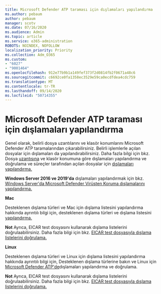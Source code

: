 ```yaml
---
title: Microsoft Defender ATP taraması için dışlamaları yapılandırma
ms.author: pebaum
author: pebaum
manager: scotv
ms.date: 07/16/2020
ms.audience: Admin
ms.topic: article
ms.service: o365-administration
ROBOTS: NOINDEX, NOFOLLOW
localization_priority: Priority
ms.collection: Adm_O365
ms.custom:
- "6027"
- "9001464"
ms.openlocfilehash: 912e77b9b1a149fef373f2d0814fb2f0671a48c6
ms.sourcegitcommit: c6692ce0fa1358ec3529e59ca0ecdfdea4cdc759
ms.translationtype: MT
ms.contentlocale: tr-TR
ms.lasthandoff: 09/14/2020
ms.locfileid: "50714355"
---
```

# <a name="configuring-exclusions-for-microsoft-defender-atp-scan"></a>Microsoft Defender ATP taraması için dışlamaları yapılandırma

Genel olarak, belirli dosya uzantılarını ve klasör konumlarını Microsoft Defender ATP taramalarından çıkarabilirsiniz. Belirli işlemlerle açılan dosyalar için dışlamaları da yapılandırabilirsiniz. Daha fazla bilgi için bkz. Dosya [uzantısına](https://docs.microsoft.com/windows/security/threat-protection/microsoft-defender-antivirus/configure-extension-file-exclusions-microsoft-defender-antivirus) ve klasör konumuna göre dışlamaları yapılandırma ve doğrulama ve süreçler tarafından açılan dosyalar için [dışlamaları yapılandırma.](https://docs.microsoft.com/windows/security/threat-protection/microsoft-defender-antivirus/configure-process-opened-file-exclusions-microsoft-defender-antivirus)

**Windows Server 2016 ve 2019'da** dışlamaları yapılandırmak için bkz. [Windows Server'da Microsoft Defender Virüsten Koruma dışlamalarını yapılandırma.](https://docs.microsoft.com/windows/security/threat-protection/microsoft-defender-antivirus/configure-server-exclusions-microsoft-defender-antivirus)

**Mac**

Desteklenen dışlama türleri ve Mac için dışlama listesini yapılandırma [](https://docs.microsoft.com/windows/security/threat-protection/microsoft-defender-atp/mac-exclusions#supported-exclusion-types) hakkında ayrıntılı bilgi için, desteklenen dışlama türleri ve dışlama listesini [yapılandırma.](https://docs.microsoft.com/windows/security/threat-protection/microsoft-defender-atp/mac-exclusions#how-to-configure-the-list-of-exclusions)

**Not** Ayrıca, EICAR test dosyasını kullanarak dışlama listelerini doğrulaabilirsiniz. Daha fazla bilgi için bkz. [EICAR test dosyasıyla dışlama listelerini doğrulama.](https://docs.microsoft.com/windows/security/threat-protection/microsoft-defender-atp/mac-exclusions#validate-exclusions-lists-with-the-eicar-test-file) 

**Linux**

Desteklenen dışlama türleri ve Linux için dışlama listesini yapılandırma [](https://docs.microsoft.com/windows/security/threat-protection/microsoft-defender-atp/linux-exclusions#supported-exclusion-types) hakkında ayrıntılı bilgi için, Desteklenen dışlama türlerine bakın ve Linux için [Microsoft Defender ATP'de](https://docs.microsoft.com/windows/security/threat-protection/microsoft-defender-atp/linux-exclusions)dışlamaları yapılandırma ve doğrulama.

**Not** Ayrıca, EICAR test dosyasını kullanarak dışlama listelerini doğrulaabilirsiniz. Daha fazla bilgi için bkz. [EICAR test dosyasıyla dışlama listelerini doğrulama.](https://docs.microsoft.com/windows/security/threat-protection/microsoft-defender-atp/linux-exclusions#validate-exclusions-lists-with-the-eicar-test-file) 